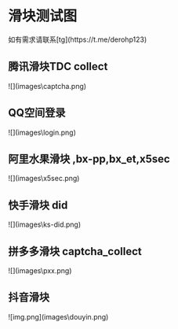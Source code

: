
<h1>滑块测试图</h1>
如有需求请联系[tg](https://t.me/derohp123)
<h2>腾讯滑块TDC collect</h2>
![](images\captcha.png)
<h2>QQ空间登录</h2>
![](images\login.png)

<h2>阿里水果滑块 ,bx-pp,bx_et,x5sec</h2>
![](images\x5sec.png)
<h2>快手滑块 did</h2>
![](images\ks-did.png)
<h2>拼多多滑块 captcha_collect</h2>
![](images\pxx.png)
<h2>抖音滑块</h2>
![img.png](images\douyin.png)